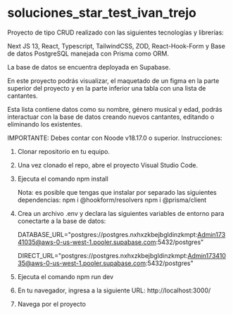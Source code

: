 # soluciones_star_test_ivan_trejo

Proyecto de tipo CRUD realizado con las siguientes tecnologías y librerías:

  Next JS 13, React, Typescript, TailwindCSS, ZOD, React-Hook-Form y Base de datos PostgreSQL manejada con Prisma como ORM.

La base de datos se encuentra deployada en Supabase.

En este proyecto podrás visualizar, el maquetado de un figma en la parte superior del proyecto y en la parte inferior una tabla con una lista de cantantes.

Esta lista contiene datos como su nombre, género musical y edad, podrás interactuar con la base de datos creando nuevos cantantes, editando o eliminando los existentes.

IMPORTANTE: Debes contar con Noode v18.17.0 o superior.
Instrucciones:

1. Clonar repositorio en tu equipo.

2. Una vez clonado el repo, abre el proyecto Visual Studio Code.

3. Ejecuta el comando npm install

     Nota: es posible que tengas que instalar por separado las siguientes dependencias:
           npm i @hookform/resolvers
           npm i @prisma/client

5. Crea un archivo .env y declara las siguientes variables de entorno para conectarte a la base de datos:

    DATABASE_URL="postgres://postgres.nxhxzkbejbgldinzkmpt:Admin17341035@aws-0-us-west-1.pooler.supabase.com:5432/postgres"

  
  
    DIRECT_URL="postgres://postgres.nxhxzkbejbgldinzkmpt:Admin17341035@aws-0-us-west-1.pooler.supabase.com:5432/postgres"

6. Ejecuta el comando npm run dev

7. En tu navegador, ingresa a la siguiente URL: http://localhost:3000/

8. Navega por el proyecto
     
